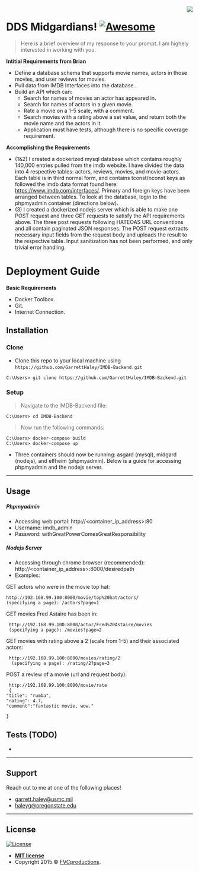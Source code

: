 <img src="icon.png" align="right" />

# DDS Midgardians! [![Awesome](https://cdn.rawgit.com/sindresorhus/awesome/d7305f38d29fed78fa85652e3a63e154dd8e8829/media/badge.svg)](https://github.com/sindresorhus/awesome#readme)
> Here is a brief overview of my response to your prompt. I am highely interested in working with you.

**Intitial Requirements from Brian**

- Define a database schema that supports movie names, actors in those movies, and user reviews for movies.
- Pull data from IMDB Interfaces into the database.
- Build an API which can:
  - Search for names of movies an actor has appeared in.
  - Search for names of actors in a given movie.
  - Rate a movie on a 1-5 scale, with a comment.
  - Search movies with a rating above a set value, and return both the movie name and the actors in it.
  - Application must have tests, although there is no specific coverage requirement.

**Accomplishing the Requirements**
- (1&2) I created a dockerized mysql database which contains roughly 140,000 entries pulled from the imdb website. I have divided the data into 4 respective tables: actors, reviews, movies, and movie-actors. Each table is in third normal form, and contains tconst/nconst keys as followed the imdb data format found here: https://www.imdb.com/interfaces/. Primary and foreign keys have been arranged between tables. To look at the database, login to the phpmyadmin container (directions below).
- (3) I created a dockerized nodejs server which is able to make one POST request and three GET requests to satisfy the API requirements above. The three post requests following HATEOAS URL conventions and all contain paginated JSON responses. The POST request extracts necessary input fields from the request body and uploads the result to the respective table. Input sanitization has not been performed, and only trivial error handling.


# Deployment Guide

**Basic Requirements**

- Docker Toolbox.
- Git.
- Internet Connection.

## Installation

### Clone

- Clone this repo to your local machine using `https://github.com/GarrettHaley/IMDB-Backend.git`
```shell
C:\Users> git clone https://github.com/GarrettHaley/IMDB-Backend.git
```

### Setup

> Navigate to the IMDB-Backend file:

```shell
C:\Users> cd IMDB-Backend
```

> Now run the following commands:

```shell
C:\Users> docker-compose build
C:\Users> docker-compose up
```

- Three containers should now be running: asgard (mysql), midgard (nodejs), and elfheim (phpmyadmin). Below is a guide for accessing phpmyadmin and the nodejs server.

---

## Usage
##### Phpmyadmin 
- Accessing web portal: http://\<container_ip_address\>:80
- Username: imdb_admin
- Password: withGreatPowerComesGreatResponsibility

##### Nodejs Server 
- Accessing through chrome browser (recommended): http://\<container_ip_address\>:8000/desiredpath
- Examples:

GET actors who were in the movie top hat:
```shell
http://192.168.99.100:8000/movie/top%20hat/actors/
(specifying a page): /actors?page=1
```
GET movies Fred Astaire has been in:
```shell
 http://192.168.99.100:8000/actor/Fred%20Astaire/movies
 (specifying a page): /movies?page=2
```
GET movies with rating above a 2 (scale from 1-5) and their associated actors:
```shell
 http://192.168.99.100:8000/movies/rating/2
  (specifying a page): /rating/2?page=3
```

POST a review of a movie (url and request body):
```shell
 http://192.168.99.100:8000/movie/rate
 {
"title": "rumba",
"rating": 4.7,
"comment":"fantastic movie, wow."

}
```
## Tests (TODO)

- 

---

## Support

Reach out to me at one of the following places!

- garrett.haley@usmc.mil
- haleyg@oregonstate.edu
---

## License

[![License](http://img.shields.io/:license-mit-blue.svg?style=flat-square)](http://badges.mit-license.org)

- **[MIT license](http://opensource.org/licenses/mit-license.php)**
- Copyright 2015 © <a href="http://fvcproductions.com" target="_blank">FVCproductions</a>.
